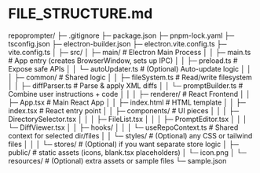 # FILE_STRUCTURE.md

repoprompter/
├─ .gitignore
├─ package.json
├─ pnpm-lock.yaml
├─ tsconfig.json
├─ electron-builder.json
├─ electron.vite.config.ts
├─ vite.config.ts
│
├─ src/
│  ├─ main/                      # Electron Main Process
│  │  ├─ main.ts                 # App entry (creates BrowserWindow, sets up IPC)
│  │  ├─ preload.ts              # Expose safe APIs
│  │  └─ autoUpdater.ts          # (Optional) Auto-update logic
│  │
│  ├─ common/                    # Shared logic
│  │  ├─ fileSystem.ts           # Read/write filesystem
│  │  ├─ diffParser.ts           # Parse & apply XML diffs
│  │  └─ promptBuilder.ts        # Combine user instructions + code
│  │
│  ├─ renderer/                  # React Frontend
│  │  ├─ App.tsx                 # Main React App
│  │  ├─ index.html              # HTML template
│  │  ├─ index.tsx               # React entry point
│  │  ├─ components/             # UI pieces
│  │  │  ├─ DirectorySelector.tsx
│  │  │  ├─ FileList.tsx
│  │  │  ├─ PromptEditor.tsx
│  │  │  └─ DiffViewer.tsx
│  │  ├─ hooks/
│  │  │  └─ useRepoContext.ts    # Shared context for selected dir/files
│  │  └─ styles/                 # (Optional) any CSS or tailwind files
│  │
│  └─ stores/                    # (Optional) if you want separate store logic
│
├─ public/                       # static assets (icons, blank.tsx placeholders)
│  └─ icon.png
│
└─ resources/                    # (Optional) extra assets or sample files
   └─ sample.json